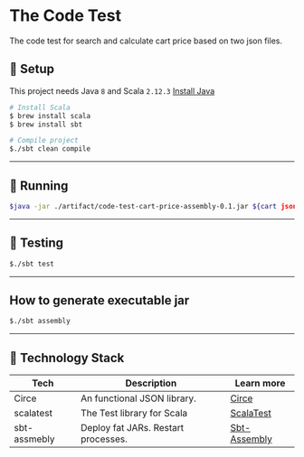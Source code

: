 # The Code Test
The code test for search and calculate cart price based on two json files.

## :dog: Setup
This project needs Java `8` and Scala `2.12.3`
[Install Java](https://java.com/en/download/help/index_installing.xml)

```bash
# Install Scala
$ brew install scala
$ brew install sbt

# Compile project
$./sbt clean compile
```
---

## :rabbit: Running
```bash
$java -jar ./artifact/code-test-cart-price-assembly-0.1.jar ${cart json path} ${price json path}

```
---

## :bear: Testing
```bash
$./sbt test
```

---

## How to generate executable jar
```bash
$./sbt assembly
```

---

## :tiger: Technology Stack
| Tech | Description | Learn more |
| --- | --- | --- |
| Circe | 	An functional JSON library. | [Circe](https://github.com/circe/circe) |
| scalatest | The Test library for Scala | [ScalaTest](http://www.scalatest.org) |
| sbt-assmebly | Deploy fat JARs. Restart processes. | [Sbt-Assembly](https://github.com/sbt/sbt-assembly) |

